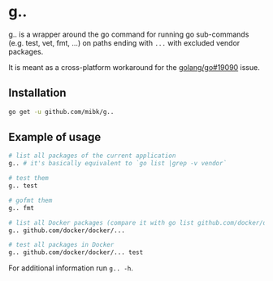 # g..

g.. is a wrapper around the go command for running go sub-commands
(e.g. test, vet, fmt, ...) on paths ending with `...` with excluded
vendor packages.

It is meant as a cross-platform workaround for the
[golang/go#19090](https://github.com/golang/go/issues/19090)
issue.

## Installation

```bash
go get -u github.com/mibk/g..
```

## Example of usage

```bash
# list all packages of the current application
g.. # it's basically equivalent to `go list |grep -v vendor`

# test them
g.. test

# gofmt them
g.. fmt

# list all Docker packages (compare it with go list github.com/docker/docker/...)
g.. github.com/docker/docker/...

# test all packages in Docker
g.. github.com/docker/docker/... test
```

For additional information run `g.. -h`.
